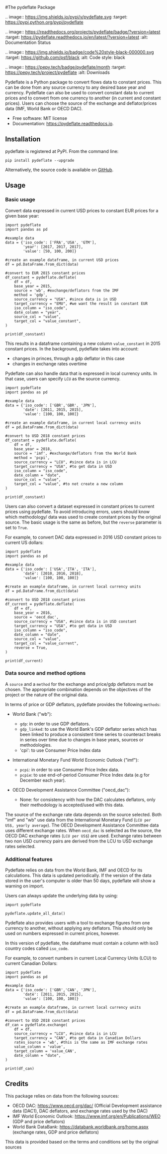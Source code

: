 
#The pydeflate Package



.. image:: https://img.shields.io/pypi/v/pydeflate.svg
:target: https://pypi.python.org/pypi/pydeflate

.. image:: https://readthedocs.org/projects/pydeflate/badge/?version=latest
:target: https://pydeflate.readthedocs.io/en/latest/?version=latest
:alt: Documentation Status

.. image:: https://img.shields.io/badge/code%20style-black-000000.svg
:target: https://github.com/psf/black
:alt: Code style: black

.. image:: https://pepy.tech/badge/pydeflate/month
:target: https://pepy.tech/project/pydeflate
:alt: Downloads


Pydeflate is a Python package to convert flows data to constant prices. This can be done
from any source currency to any desired base year and currency. Pydeflate can also
be used to convert constant data to current prices and to convert from one currency
to another (in current and constant prices). Users can choose the source of the
exchange and deflator/prices data (IMF, World Bank or OECD DAC).


* Free software: MIT license
* Documentation: https://pydeflate.readthedocs.io.


Installation
------------

pydeflate is registered at PyPI. From the command line:

    pip install pydeflate --upgrade

Alternatively, the source code is available on [GitHub](https://github.com/jm-rivera/pydeflate).


## Usage


### Basic usage


Convert data expressed in current USD prices to constant EUR prices for a given base year:

    import pydeflate
    import pandas as pd
    
    #example data
    data = {'iso_code': ['FRA','USA', 'GTM'],
            'year': [2017, 2017, 2017],
            'value': [50, 100, 200]}
    
    #create an example dataframe, in current USD prices
    df = pd.DataFrame.from_dict(data)
    
    #convert to EUR 2015 constant prices
    df_constant = pydeflate.deflate(
        df = df,
        base_year = 2015,
        source = 'wb', #exchange/deflators from the IMF
        method = 'gdp',
        source_currency = "USA", #since data is in USD
        target_currency = "EMU", #we want the result in constant EUR
        iso_column = "iso_code",
        date_column = "year",
        source_col = "value",
        target_col = "value_constant",
    ) 
            
    print(df_constant)

This results in a dataframe containing a new column `value_constant` in 2015 constant
prices. In the background, pydeflate takes into account:

- changes in princes, through a gdp deflator in this case
- changes in exchange rates overtime

Pydeflate can also handle data that is expressed in local currency units. In that
case, users can specify `LCU` as the source currency.

    import pydeflate
    import pandas as pd
    
    #example data
    data = {'iso_code': ['GBR','GBR', 'JPN'],
            'date': [2011, 2015, 2015],
            'value': [100, 100, 100]}
    
    #create an example dataframe, in current local currency units 
    df = pd.DataFrame.from_dict(data)
    
    #convert to USD 2018 constant prices
    df_constant = pydeflate.deflate(
        df = df,
        base_year = 2018,
        source = 'imf', #exchange/deflators from the World Bank
        method = 'pcpi',
        source_currency = "LCU", #since data is in LCU
        target_currency = "USA", #to get data in USD
        iso_column = "iso_code",
        date_column = "date",
        source_col = "value",
        target_col = "value", #to not create a new column
    ) 
            
    print(df_constant)

Users can also convert a dataset expressed in constant prices to current prices
using pydeflate. To avoid introducing errors, users should know which methodology/
data was used to create constant prices by the original source. The basic usage is
the same as before, but the `reverse` parameter is set to `True`.

For example, to convert DAC data expressed in 2016 USD constant prices to current
US dollars:

    import pydeflate
    import pandas as pd
    
    #example data
    data = {'iso_code': ['USA','ITA', 'ITA'],
            'date': [2010, 2016, 2018],
            'value': [100, 100, 100]}
    
    #create an example dataframe, in current local currency units 
    df = pd.DataFrame.from_dict(data)
    
    #convert to USD 2018 constant prices
    df_current = pydeflate.deflate(
        df = df,
        base_year = 2016,
        source = 'oecd_dac', 
        source_currency = "USA", #since data is in USD constant
        target_currency = "USA", #to get data in USD
        iso_column = "iso_code",
        date_column = "date",
        source_col = "value",
        target_col = "value_current", 
        reverse = True,   
    ) 
            
    print(df_current)


### Data source and method options


A `source` and a `method` for the exchange and price/gdp deflators must be chosen.
The appropriate combination depends on the objectives of the project or the nature
of the original data.

In terms of price or GDP deflators, pydeflate provides the following `methods`:

- World Bank ("wb"):

    - `gdp`: in order to use GDP deflators.
    - `gdp_linked`: to use the World Bank's GDP deflator series which has been linked
      to produce a consistent time series to counteract breaks in series over time
      due to changes in base years, sources or methodologies.
    - 'cpi': to use Consumer Price Index data

- International Monetary Fund World Economic Outlook ("imf"):

    - `pcpi`: in order to use Consumer Price Index data.
    - `pcpie`: to use end-of-period Consumer Price Index data (e.g for December each
      year).

- OECD Development Assistance Committee ("oecd_dac"):

    - None: for consistency with how the DAC calculates deflators, only their methodology
      is accepted/used with this data.

The source of the exchange rate data depends on the source selected. Both "imf"
and "wb" use data from the International Monetary Fund (`LCU per US$, yearly average`).
The OECD Development Assistance Committee data uses different exchange rates. When
`oecd_dac` is selected as the source, the OECD DAC exchange rates (`LCU per US$`) are
used. Exchange rates between two non USD currency pairs are derived from the LCU to USD
exchange rates selected.


### Additional features


Pydeflate relies on data from the World Bank, IMF and OECD for its calculations. This
data is updated periodically. If the version of the data stored in the user's computer
is older than 50 days, pydeflate will show a warning on import.

Users can always update the underlying data by using:

    import pydeflate
    
    pydeflate.update_all_data()


Pydeflate also provides users with a tool to exchange figures from one currency to
another, without applying any deflators. This should only be used on numbers expressed
in current prices, however.

In this version of pydeflate, the dataframe must contain a column with iso3 country
codes called `iso_code`.

For example, to convert numbers in current Local Currency Units (LCU) to current
Canadian Dollars:

    import pydeflate
    import pandas as pd
    
    #example data
    data = {'iso_code': ['GBR','CAN', 'JPN'],
            'date': [2011, 2015, 2015],
            'value': [100, 100, 100]}
    
    #create an example dataframe, in current local currency units 
    df = pd.DataFrame.from_dict(data)
    
    #convert to USD 2018 constant prices
    df_can = pydeflate.exchange(
        df = df,
        source_currency = "LCU", #since data is in LCU
        target_currency = "CAN", #to get data in Canadian Dollars
        rates_source = 'wb', #this is the same as IMF exchange rates
        value_column = 'value',
        target_column = 'value_CAN',
        date_column = "date",
    ) 
            
    print(df_can)


## Credits

This package relies on data from the following sources:

- OECD DAC: https://www.oecd.org/dac/ (Official Development assistance data (DAC1),
  DAC deflators, and exchange rates used by the DAC)
- IMF World Economic Outlook: https://www.imf.org/en/Publications/WEO (GDP and
  price deflators)
- World Bank DataBank: https://databank.worldbank.org/home.aspx (exchange rates,
  GDP and price deflators)

This data is provided based on the terms and conditions set by the original sources